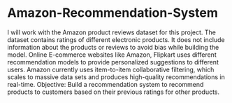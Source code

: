 # Amazon-Recommendation-System
I will work with the Amazon product reviews dataset for this project. The dataset contains ratings of different electronic products. It does not include information about the products or reviews to avoid bias while building the model.  Online E-commerce websites like Amazon, Flipkart uses different recommendation models to provide personalized suggestions to different users. Amazon currently uses item-to-item collaborative filtering, which scales to massive data sets and produces high-quality recommendations in real-time.  Objective: Build a recommendation system to recommend products to customers based on their previous ratings for other products.  
